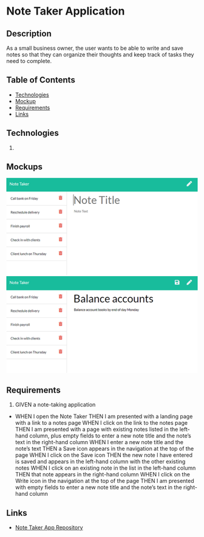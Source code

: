 # Note Taker Application

## Description
As a small business owner, the user wants to be able to write and save notes so that they can organize their thoughts and keep track of tasks they need to complete.

## Table of Contents
* [Technologies](#technologies)
* [Mockup](#mockup)
* [Requirements](#requirements)
* [Links](#links)

## Technologies
1. 


## Mockups
![Mockup](./public/assets/images/11-express-homework-demo-01.png)
![Mockup](./public/assets/images/11-express-homework-demo-02.png)

## Requirements
1. GIVEN a note-taking application
* WHEN I open the Note Taker
THEN I am presented with a landing page with a link to a notes page
WHEN I click on the link to the notes page
THEN I am presented with a page with existing notes listed in the left-hand column, plus empty fields to enter a new note title and the note’s text in the right-hand column
WHEN I enter a new note title and the note’s text
THEN a Save icon appears in the navigation at the top of the page
WHEN I click on the Save icon
THEN the new note I have entered is saved and appears in the left-hand column with the other existing notes
WHEN I click on an existing note in the list in the left-hand column
THEN that note appears in the right-hand column
WHEN I click on the Write icon in the navigation at the top of the page
THEN I am presented with empty fields to enter a new note title and the note’s text in the right-hand column


## Links
* [Note Taker App Repository](https://github.com/bspiewak6/note-taker)
